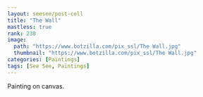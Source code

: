 ```yaml
---
layout: seesee/post-coll
title: "The Wall"
mastless: true
rank: 230
image:
  path: "https://www.botzilla.com/pix_ssl/The Wall.jpg"
  thumbnail: "https://www.botzilla.com/pix_ssl/The Wall.jpg"
categories: [Paintings]
tags: [See See, Paintings]
---
```


Painting on canvas.



